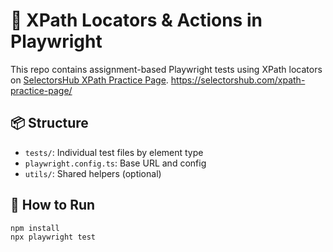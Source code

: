 # 🎯 XPath Locators & Actions in Playwright

This repo contains assignment-based Playwright tests using XPath locators on [SelectorsHub XPath Practice Page]().
https://selectorshub.com/xpath-practice-page/
## 📦 Structure

- `tests/`: Individual test files by element type
- `playwright.config.ts`: Base URL and config
- `utils/`: Shared helpers (optional)

## 🚀 How to Run

```bash
npm install
npx playwright test
```
